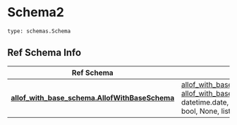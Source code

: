 # Schema2
```
type: schemas.Schema
```

## Ref Schema Info
Ref Schema | Input Type | Output Type
---------- | ---------- | -----------
[**allof_with_base_schema.AllofWithBaseSchema**](../../../../../../../../../components/schema/allof_with_base_schema.md) | [allof_with_base_schema.AllofWithBaseSchemaDictInput](../../../../../../../../../components/schema/allof_with_base_schema.md#allofwithbaseschemadictinput), [allof_with_base_schema.AllofWithBaseSchemaDict](../../../../../../../../../components/schema/allof_with_base_schema.md#allofwithbaseschemadict), str, datetime.date, datetime.datetime, uuid.UUID, int, float, bool, None, list, tuple, bytes, io.FileIO, io.BufferedReader | [allof_with_base_schema.AllofWithBaseSchemaDict](../../../../../../../../../components/schema/allof_with_base_schema.md#allofwithbaseschemadict), str, float, int, bool, None, tuple, bytes, io.FileIO
